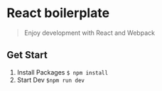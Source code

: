 # React boilerplate

> Enjoy development with React and Webpack

## Get Start

1. Install Packages ``$ npm install ``
2. Start Dev ``$npm run dev``